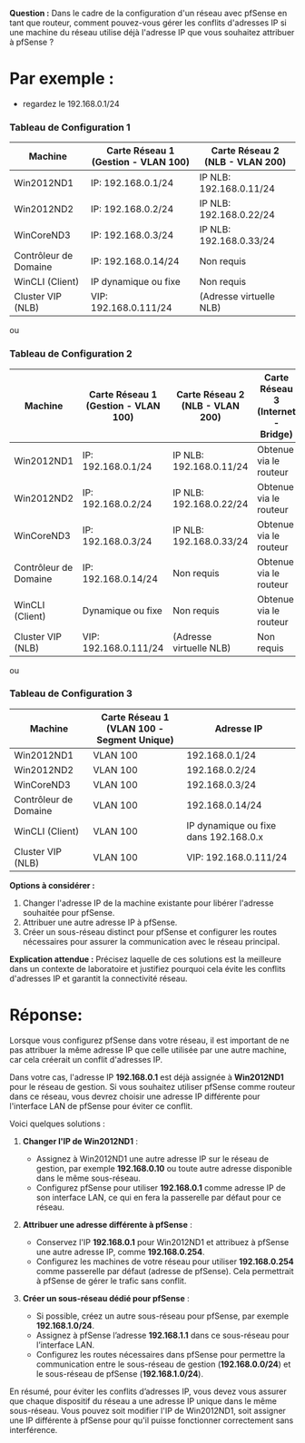 
**Question :** Dans le cadre de la configuration d'un réseau avec pfSense en tant que routeur, comment pouvez-vous gérer les conflits d'adresses IP si une machine du réseau utilise déjà l'adresse IP que vous souhaitez attribuer à pfSense ? 


# Par exemple :

- regardez le 192.168.0.1/24

### Tableau de Configuration 1

| Machine              | Carte Réseau 1 (Gestion - VLAN 100) | Carte Réseau 2 (NLB - VLAN 200) |
|----------------------|-------------------------------------|----------------------------------|
| Win2012ND1           | IP: 192.168.0.1/24                 | IP NLB: 192.168.0.11/24         |
| Win2012ND2           | IP: 192.168.0.2/24                 | IP NLB: 192.168.0.22/24         |
| WinCoreND3           | IP: 192.168.0.3/24                 | IP NLB: 192.168.0.33/24         |
| Contrôleur de Domaine| IP: 192.168.0.14/24                | Non requis                      |
| WinCLI (Client)      | IP dynamique ou fixe               | Non requis                      |
| Cluster VIP (NLB)    | VIP: 192.168.0.111/24              | (Adresse virtuelle NLB)         |


ou 

### Tableau de Configuration 2

| Machine              | Carte Réseau 1 (Gestion - VLAN 100) | Carte Réseau 2 (NLB - VLAN 200) | Carte Réseau 3 (Internet - Bridge) |
|----------------------|-------------------------------------|----------------------------------|-------------------------------------|
| Win2012ND1           | IP: 192.168.0.1/24                 | IP NLB: 192.168.0.11/24         | Obtenue via le routeur             |
| Win2012ND2           | IP: 192.168.0.2/24                 | IP NLB: 192.168.0.22/24         | Obtenue via le routeur             |
| WinCoreND3           | IP: 192.168.0.3/24                 | IP NLB: 192.168.0.33/24         | Obtenue via le routeur             |
| Contrôleur de Domaine| IP: 192.168.0.14/24                | Non requis                      | Obtenue via le routeur             |
| WinCLI (Client)      | Dynamique ou fixe                  | Non requis                      | Obtenue via le routeur             |
| Cluster VIP (NLB)    | VIP: 192.168.0.111/24              | (Adresse virtuelle NLB)         | Non requis                         |


ou

### Tableau de Configuration 3

| Machine              | Carte Réseau 1 (VLAN 100 - Segment Unique)      | Adresse IP                              |
|----------------------|-------------------------------------------------|-----------------------------------------|
| Win2012ND1           | VLAN 100                                        | 192.168.0.1/24                          |
| Win2012ND2           | VLAN 100                                        | 192.168.0.2/24                          |
| WinCoreND3           | VLAN 100                                        | 192.168.0.3/24                          |
| Contrôleur de Domaine| VLAN 100                                        | 192.168.0.14/24                         |
| WinCLI (Client)      | VLAN 100                                        | IP dynamique ou fixe dans 192.168.0.x   |
| Cluster VIP (NLB)    | VLAN 100                                        | VIP: 192.168.0.111/24                   |

**Options à considérer :**
1. Changer l'adresse IP de la machine existante pour libérer l'adresse souhaitée pour pfSense.
2. Attribuer une autre adresse IP à pfSense.
3. Créer un sous-réseau distinct pour pfSense et configurer les routes nécessaires pour assurer la communication avec le réseau principal. 

**Explication attendue :** Précisez laquelle de ces solutions est la meilleure dans un contexte de laboratoire et justifiez pourquoi cela évite les conflits d'adresses IP et garantit la connectivité réseau.

# Réponse: 

Lorsque vous configurez pfSense dans votre réseau, il est important de ne pas attribuer la même adresse IP que celle utilisée par une autre machine, car cela créerait un conflit d'adresses IP.

Dans votre cas, l'adresse IP **192.168.0.1** est déjà assignée à **Win2012ND1** pour le réseau de gestion. Si vous souhaitez utiliser pfSense comme routeur dans ce réseau, vous devrez choisir une adresse IP différente pour l'interface LAN de pfSense pour éviter ce conflit.

Voici quelques solutions :

1. **Changer l'IP de Win2012ND1** :
   - Assignez à Win2012ND1 une autre adresse IP sur le réseau de gestion, par exemple **192.168.0.10** ou toute autre adresse disponible dans le même sous-réseau.
   - Configurez pfSense pour utiliser **192.168.0.1** comme adresse IP de son interface LAN, ce qui en fera la passerelle par défaut pour ce réseau.

2. **Attribuer une adresse différente à pfSense** :
   - Conservez l'IP **192.168.0.1** pour Win2012ND1 et attribuez à pfSense une autre adresse IP, comme **192.168.0.254**.
   - Configurez les machines de votre réseau pour utiliser **192.168.0.254** comme passerelle par défaut (adresse de pfSense). Cela permettrait à pfSense de gérer le trafic sans conflit.

3. **Créer un sous-réseau dédié pour pfSense** :
   - Si possible, créez un autre sous-réseau pour pfSense, par exemple **192.168.1.0/24**.
   - Assignez à pfSense l’adresse **192.168.1.1** dans ce sous-réseau pour l’interface LAN.
   - Configurez les routes nécessaires dans pfSense pour permettre la communication entre le sous-réseau de gestion (**192.168.0.0/24**) et le sous-réseau de pfSense (**192.168.1.0/24**).

En résumé, pour éviter les conflits d’adresses IP, vous devez vous assurer que chaque dispositif du réseau a une adresse IP unique dans le même sous-réseau. Vous pouvez soit modifier l'IP de Win2012ND1, soit assigner une IP différente à pfSense pour qu'il puisse fonctionner correctement sans interférence.
